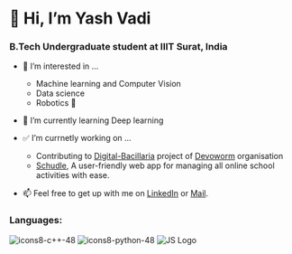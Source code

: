 # 👋 Hi, I’m Yash Vadi

### B.Tech Undergraduate student at IIIT Surat, India

- 👀 I’m interested in ...
    - Machine learning and Computer Vision
    - Data science
    - Robotics :robot:
- 🌱 I’m currently learning Deep learning    
- :white_check_mark: I’m currnetly working on ...
    - Contributing to [Digital-Bacillaria](https://github.com/devoworm/Digital-Bacillaria) project of [Devoworm](https://github.com/devoworm) organisation
    - [Schudle](https://github.com/VARSY5/schudle), A user-friendly web app for managing all online school activities with ease.
    
- 📫 Feel free to get up with me on [LinkedIn](https://www.linkedin.com/in/yashvadi9274/) or [Mail](mailto:yvadi9274@gmail.com).
### Languages:
![icons8-c++-48](https://user-images.githubusercontent.com/61192557/111747783-c0cc3a80-88b5-11eb-953d-d7a29b71f619.png)
![icons8-python-48](https://user-images.githubusercontent.com/61192557/111747782-c0cc3a80-88b5-11eb-89a9-0e2c1fa06051.png)
![JS Logo](https://user-images.githubusercontent.com/61192557/111747956-f113d900-88b5-11eb-8901-d3edf1f7867e.png)




<!---
YashMaxy/YashMaxy is a ✨ special ✨ repository because its `README.md` (this file) appears on your GitHub profile.
You can click the Preview link to take a look at your changes.
--->
